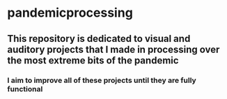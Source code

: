# pandemicprocessing
## This repository is dedicated to visual and auditory projects that I made in processing over the most extreme bits of the pandemic
### I aim to improve all of these projects until they are fully functional
